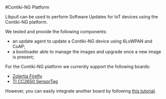 #Contiki-NG Platform

Libpull can be used to perform Software Updates for IoT devices using the Contiki-NG platform.

We tested and provide the following components:

* an update agent to update a Contiki-NG device using 6LoWPAN and CoAP;
* a bootloader able to manage the images and upgrade once a new image is present;

For the Contiki-NG platform we currently support the following boards:

* [Zolertia Firefly](https://zolertia.io/product/firefly/)
* [TI CC2650 SensorTag](http://www.ti.com/tool/cc2650stk)

However, you can easily integrate another board by following [this
tutorial](new_board.html).
